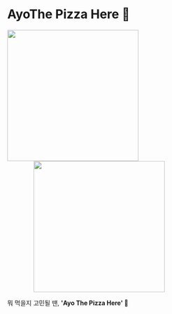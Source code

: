 # AyoThe Pizza Here 🍕

<img src="https://user-images.githubusercontent.com/67637706/168224933-46d19067-ffe5-4d38-80d2-793b6ecaba02.png" width="300px"><img src="https://user-images.githubusercontent.com/67637706/168224944-4505aa57-07fc-40b2-ad63-e04f5f6514c6.png" width="300px" style="margin-left:60px">

뭐 먹을지 고민될 땐, **'Ayo The Pizza Here' 🤩**